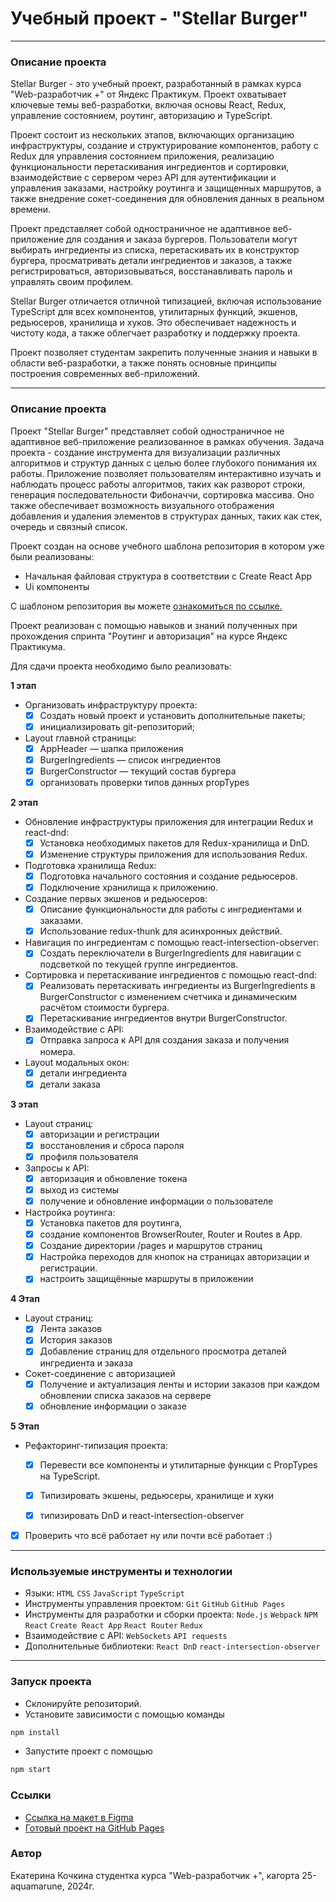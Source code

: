 # Учебный проект - "Stellar Burger"

___________________________

### Описание проекта

Stellar Burger - это учебный проект, разработанный в рамках курса "Web-разработчик +" от Яндекс Практикум. Проект
охватывает ключевые темы веб-разработки, включая основы React, Redux, управление состоянием, роутинг, авторизацию и
TypeScript.

Проект состоит из нескольких этапов, включающих организацию инфраструктуры, создание и структурирование компонентов,
работу с Redux для управления состоянием приложения, реализацию функциональности перетаскивания ингредиентов и
сортировки, взаимодействие с сервером через API для аутентификации и управления заказами, настройку роутинга и
защищенных маршрутов, а также внедрение сокет-соединения для обновления данных в реальном времени.

Проект представляет собой одностраничное не адаптивное веб-приложение для создания и заказа бургеров. Пользователи могут
выбирать ингредиенты из списка, перетаскивать их в конструктор бургера, просматривать детали ингредиентов и заказов, а
также регистрироваться, авторизовываться, восстанавливать пароль и управлять своим профилем.

Stellar Burger отличается отличной типизацией, включая использование TypeScript для всех компонентов, утилитарных
функций, экшенов, редьюсеров, хранилища и хуков. Это обеспечивает надежность и чистоту кода, а также облегчает
разработку и поддержку проекта.

Проект позволяет студентам закрепить полученные знания и навыки в области веб-разработки, а также понять основные
принципы построения современных веб-приложений.

___________________________

### Описание проекта

Проект "Stellar Burger" представляет собой одностраничное не адаптивное веб-приложение реализованное в рамках обучения.
Задача проекта - создание инструмента для визуализации различных алгоритмов и структур данных с целью более глубокого
понимания их работы. Приложение позволяет пользователям интерактивно изучать и наблюдать процесс работы алгоритмов,
таких как разворот строки, генерация последовательности Фибоначчи, сортировка массива. Оно также обеспечивает
возможность визуального отображения добавления и удаления элементов в структурах данных, таких как стек, очередь и
связный список.

Проект создан на основе учебного шаблона репозитория в котором уже были реализованы:

- Начальная файловая структура в соответствии с Create React App
- Ui компоненты

С шаблоном репозитория вы можете [ознакомиться по ссылке.](https://github.com/yandex-praktikum/react-stellar-burger)

Проект реализован с помощью навыков и знаний полученных
при прохождения спринта "Роутинг и авторизация" на курсе Яндекс Практикума.

Для сдачи проекта необходимо было реализовать:

__1 этап__

- Организовать инфраструктуру проекта:
    - [x] Создать новый проект и установить дополнительные пакеты;
    - [x] инициализировать git-репозиторий;
- Layout главной страницы:
    - [x] AppHeader — шапка приложения
    - [x] BurgerIngredients — список ингредиентов
    - [x] BurgerConstructor — текущий состав бургера
    - [x] организовать проверки типов данных propTypes

__2 этап__

- Обновление инфраструктуры приложения для интеграции Redux и react-dnd:
    - [x] Установка необходимых пакетов для Redux-хранилища и DnD.
    - [x] Изменение структуры приложения для использования Redux.
- Подготовка хранилища Redux:
    - [x] Подготовка начального состояния и создание редьюсеров.
    - [x] Подключение хранилища к приложению.
- Создание первых экшенов и редьюсеров:
    - [x] Описание функциональности для работы с ингредиентами и заказами.
    - [x] Использование redux-thunk для асинхронных действий.
- Навигация по ингредиентам с помощью react-intersection-observer:
    - [x] Создать переключатели в BurgerIngredients для навигации с подсветкой по текущей группе ингредиентов.
- Сортировка и перетаскивание ингредиентов с помощью react-dnd:
    - [x] Реализовать перетаскивать ингредиенты из BurgerIngredients в BurgerConstructor с изменением счетчика и
      динамическим расчётом стоимости бургера.
    - [x] Перетаскивание ингредиентов внутри BurgerConstructor.
- Взаимодействие с API:
    - [x] Отправка запроса к API для создания заказа и получения номера.
- Layout модальных окон:
    - [x] детали ингредиента
    - [x] детали заказа

__3 этап__

- Layout страниц:
    - [x] авторизации и регистрации
    - [x] восстановления и сброса пароля
    - [x] профиля пользователя
- Запросы к API:
    - [x] авторизация и обновление токена
    - [x] выход из системы
    - [x] получение и обновление информации о пользователе
- Настройка роутинга:
    - [x] Установка пакетов для роутинга,
    - [x] создание компонентов BrowserRouter, Router и Routes в App.
    - [x] Создание директории /pages и маршрутов страниц
    - [x] Настройка переходов для кнопок на страницах авторизации и регистрации.
    - [x] настроить защищённые маршруты в приложении

__4 Этап__

- Layout страниц:
    - [x] Лента заказов
    - [x] История заказов
    - [x] Добавление страниц для отдельного просмотра деталей ингредиента и заказа

- Сокет-соединение с авторизацией
    - [x] Получение и актуализация ленты и истории заказов при
      каждом обновлении списка заказов на сервере
    - [x] обновление информации о заказе

__5 Этап__

- Рефакторинг-типизация проекта:
    - [x] Перевести все компоненты и утилитарные функции с PropTypes на TypeScript.
    - [x] Типизировать экшены, редьюсеры, хранилище и хуки
    - [x] типизировать DnD и react-intersection-observer


- [x] Проверить что всё работает ну или почти всё работает :)

___

### Используемые инструменты и технологии

- Языки: `HTML` `CSS` `JavaScript` `TypeScript`
- Инструменты управления проектом: `Git` `GitHub` `GitHub Pages`
- Инструменты для разработки и сборки
  проекта: `Node.js` `Webpack` `NPM` `React` `Create React App` `React Router` `Redux`
- Взаимодействие с API: `WebSockets` `API requests`
- Дополнительные библиотеки: `React DnD` `react-intersection-observer`

---

### Запуск проекта

- Склонируйте репозиторий.
- Установите зависимости с помощью команды

```bash
npm install
```

- Запустите проект с помощью

```bash
npm start
```

### Ссылки

* [Ссылка на макет в Figma](https://www.figma.com/file/ocw9a6hNGeAejl4F3G9fp8/React-_-%D0%9F%D1%80%D0%BE%D0%B5%D0%BA%D1%82%D0%BD%D1%8B%D0%B5-%D0%B7%D0%B0%D0%B4%D0%B0%D1%87%D0%B8-(3-%D0%BC%D0%B5%D1%81%D1%8F%D1%86%D0%B0)_external_link?node-id=6291:2799)
* [Готовый проект на GitHub Pages](https://gudrum1983.github.io/react-stellar-burger/)

### Автор
Екатерина Кочкина студентка курса "Web-разработчик +", кагортa 25-aquamarune, 2024г.
